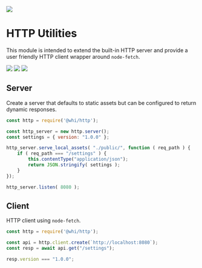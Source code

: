 [![](https://img.shields.io/npm/v/@whi/http/latest?style=flat-square)](http://npmjs.com/package/@whi/http)

# HTTP Utilities
This module is intended to extend the built-in HTTP server and provide a user friendly HTTP client
wrapper around `node-fetch`.

[![](https://img.shields.io/github/issues-raw/mjbrisebois/node_http_utils?style=flat-square)](https://github.com/mjbrisebois/node_http_utils/issues)
[![](https://img.shields.io/github/issues-closed-raw/mjbrisebois/node_http_utils?style=flat-square)](https://github.com/mjbrisebois/node_http_utils/issues?q=is%3Aissue+is%3Aclosed)
[![](https://img.shields.io/github/issues-pr-raw/mjbrisebois/node_http_utils?style=flat-square)](https://github.com/mjbrisebois/node_http_utils/pulls)

## Server
Create a server that defaults to static assets but can be configured to return dynamic responses.

```javascript
const http = require('@whi/http');

const http_server = new http.server();
const settings = { version: "1.0.0" };

http_server.serve_local_assets( "./public/", function ( req_path ) {
    if ( req_path === "/settings" ) {
        this.contentType("application/json");
        return JSON.stringify( settings );
    }
});

http_server.listen( 8080 );
```

## Client
HTTP client using `node-fetch`.

```javascript
const http = require('@whi/http');

const api = http.client.create(`http://localhost:8080`);
const resp = await api.get("/settings");

resp.version === "1.0.0";
```
